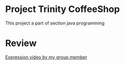 # Project Trinity CoffeeShop

This project a part of section java programming
 
# Review
[Expression video by my group member ](https://www.youtube.com/watch?v=VbBWNVQ8bXU)
